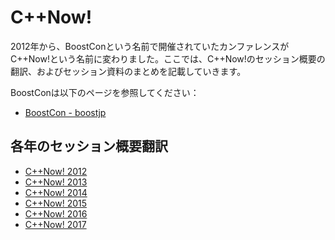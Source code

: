 # C++Now!
2012年から、BoostConという名前で開催されていたカンファレンスがC++Now!という名前に変わりました。ここでは、C++Now!のセッション概要の翻訳、およびセッション資料のまとめを記載していきます。

BoostConは以下のページを参照してください：

- [BoostCon - boostjp](/boostcon.md)


## 各年のセッション概要翻訳

- [C++Now! 2012](/cppnow/2012.md)
- [C++Now! 2013](/cppnow/2013.md)
- [C++Now! 2014](/cppnow/2014.md)
- [C++Now! 2015](/cppnow/2015.md)
- [C++Now! 2016](/cppnow/2016.md)
- [C++Now! 2017](/cppnow/2017.md)
